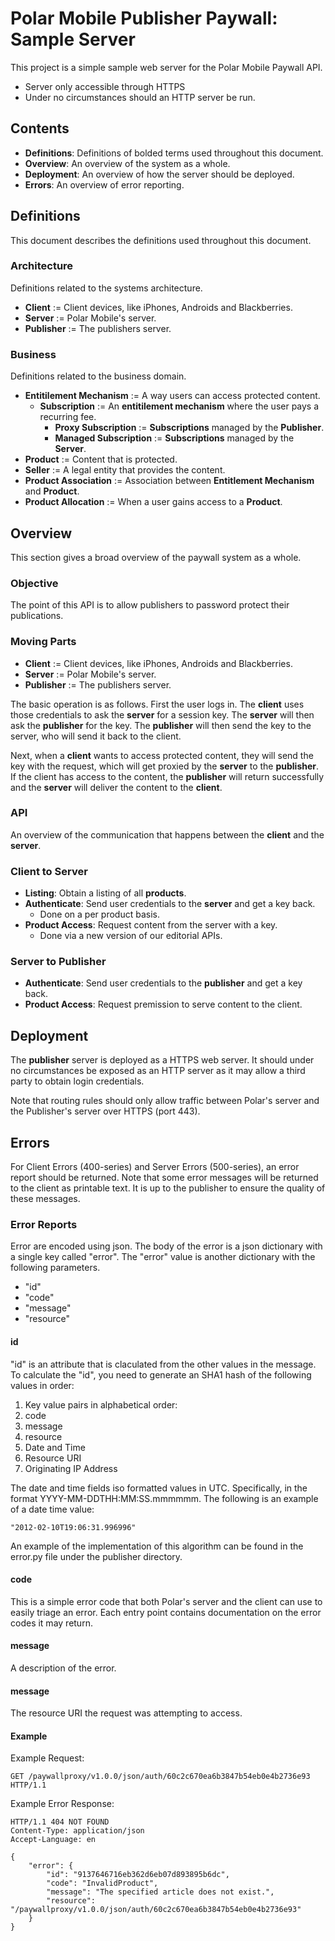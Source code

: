 # Polar Mobile Publisher Paywall: Sample Server # 

This project is a simple sample web server for the Polar Mobile Paywall API.


 * Server only accessible through HTTPS
 * Under no circumstances should an HTTP server be run.

## Contents ##

 * __Definitions__: Definitions of bolded terms used throughout this document.
 * __Overview__: An overview of the system as a whole.
 * __Deployment__: An overview of how the server should be deployed.
 * __Errors__: An overview of error reporting.

## Definitions ##

This document describes the definitions used throughout this document.

### Architecture ###

Definitions related to the systems architecture.

 * __Client__ := Client devices, like iPhones, Androids and Blackberries.
 * __Server__ := Polar Mobile's server.
 * __Publisher__ := The publishers server.

### Business ###

Definitions related to the business domain.

 * __Entitilement Mechanism__ := A way users can access protected content.
    * __Subscription__ := An __entitilement mechanism__ where the user pays a recurring fee.
        * __Proxy Subscription__ := __Subscriptions__ managed by the __Publisher__.
        * __Managed Subscription__ := __Subscriptions__ managed by the __Server__.
 * __Product__ := Content that is protected.
 * __Seller__ := A legal entity that provides the content.
 * __Product Association__ := Association between __Entitlement Mechanism__ and __Product__.
 * __Product Allocation__ := When a user gains access to a __Product__.

## Overview ##

This section gives a broad overview of the paywall system as a whole.

### Objective ###

The point of this API is to allow publishers to password protect their
publications.

### Moving Parts ###

 * __Client__ := Client devices, like iPhones, Androids and Blackberries.
 * __Server__ := Polar Mobile's server.
 * __Publisher__ := The publishers server.

The basic operation is as follows. First the user logs in. The __client__ uses
those credentials to ask the __server__ for a session key. The __server__ will
then ask the __publisher__ for the key. The __publisher__ will then send the
key to the server, who will send it back to the client.

Next, when a __client__ wants to access protected content, they will send the
key with the request, which will get proxied by the __server__ to the
__publisher__. If the client has access to the content, the __publisher__ will
return successfully and the __server__ will deliver the content to the
__client__.

### API ###

An overview of the communication that happens between the __client__ and the
__server__.

### Client to Server ###

 * __Listing__: Obtain a listing of all __products__.
 * __Authenticate__: Send user credentials to the __server__ and get a key back.
    * Done on a per product basis.
 * __Product Access__: Request content from the server with a key.
    * Done via a new version of our editorial APIs.

### Server to Publisher ###

 * __Authenticate__: Send user credentials to the __publisher__ and get a key back.
 * __Product Access__: Request premission to serve content to the client.

## Deployment ##

The __publisher__ server is deployed as a HTTPS web server. It should under no
circumstances be exposed as an HTTP server as it may allow a third party to
obtain login credentials.

Note that routing rules should only allow traffic between Polar's server and
the Publisher's server over HTTPS (port 443).

## Errors ##

For Client Errors (400-series) and Server Errors (500-series), an error report
should be returned. Note that some error messages will be returned to the client
as printable text. It is up to the publisher to ensure the quality of these
messages.

### Error Reports ###

Error are encoded using json. The body of the error is a json dictionary with
a single key called "error". The "error" value is another dictionary with the
following parameters.

 * "id"
 * "code"
 * "message"
 * "resource"

#### id ####

"id" is an attribute that is claculated from the other values in the message.
To calculate the "id", you need to generate an SHA1 hash of the following
values in order:

 1. Key value pairs in alphabetical order:
  1. code
  1. message
  1. resource
 1. Date and Time
 1. Resource URI
 1. Originating IP Address

The date and time fields iso formatted values in UTC. Specifically, in the
format YYYY-MM-DDTHH:MM:SS.mmmmmm. The following is an example of a date
time value:

    "2012-02-10T19:06:31.996996"

An example of the implementation of this algorithm can be found in the error.py
file under the publisher directory.

#### code ####

This is a simple error code that both Polar's server and the client can use to
easily triage an error. Each entry point contains documentation on the error
codes it may return.

#### message ####

A description of the error.

#### message ####

The resource URI the request was attempting to access.

#### Example ####

Example Request:

    GET /paywallproxy/v1.0.0/json/auth/60c2c670ea6b3847b54eb0e4b2736e93 HTTP/1.1

Example Error Response:

    HTTP/1.1 404 NOT FOUND
    Content-Type: application/json
    Accept-Language: en
    
    {
        "error": {
            "id": "9137646716eb362d6eb07d893895b6dc",
            "code": "InvalidProduct",
            "message": "The specified article does not exist.",
            "resource": "/paywallproxy/v1.0.0/json/auth/60c2c670ea6b3847b54eb0e4b2736e93"
        }
    }

